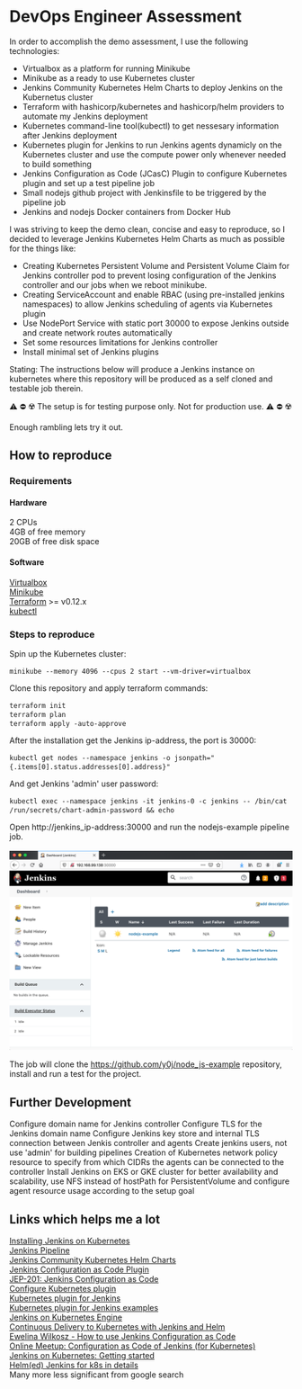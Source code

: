 # DevOps Engineer Assessment

In order to accomplish the demo assessment, I use the following technologies:

- Virtualbox as a platform for running Minikube
- Minikube as a ready to use Kubernetes cluster
- Jenkins Community Kubernetes Helm Charts to deploy Jenkins on the Kubernetus cluster
- Terraform with hashicorp/kubernetes and hashicorp/helm providers to automate my Jenkins deployment
- Kubernetes command-line tool(kubectl) to get nessesary information after Jenkins deployment
- Kubernetes plugin for Jenkins to run Jenkins agents dynamicly on the Kubernetes cluster and use the compute power only whenever needed to build something
- Jenkins Configuration as Code (JCasC) Plugin to configure Kubernetes plugin and set up a test pipeline job
- Small nodejs github project with Jenkinsfile to be triggered by the pipeline job
- Jenkins and nodejs Docker containers from Docker Hub

I was striving to keep the demo clean, concise and easy to reproduce, so I decided to leverage Jenkins Kubernetes Helm Charts as much as possible for the things like:
- Creating Kubernetes Persistent Volume and Persistent Volume Claim for Jenkins controller pod to prevent losing configuration of the Jenkins controller and our jobs when we reboot minikube.
- Creating ServiceAccount and enable RBAC (using pre-installed jenkins namespaces) to allow Jenkins scheduling of agents via Kubernetes plugin
- Use NodePort Service with static port 30000 to expose Jenkins outside and create network routes automatically
- Set some resources limitations for Jenkins controller
- Install minimal set of Jenkins plugins

Stating:
The instructions below will produce a Jenkins instance on kubernetes where this repository will be produced as a self cloned and testable job therein.

:warning: :no_entry: :radioactive:
The setup is for testing purpose only. Not for production use.
:warning: :no_entry: :radioactive:

Enough rambling lets try it out.

## How to reproduce

### Requirements

#### Hardware
2 CPUs<br>
4GB of free memory<br>
20GB of free disk space<br>

#### Software
[Virtualbox](https://www.virtualbox.org/wiki/Downloads)<br>
[Minikube](https://minikube.sigs.k8s.io/docs/start/)<br>
[Terraform](https://www.terraform.io/downloads.html) >= v0.12.x<br>
[kubectl](https://kubernetes.io/docs/tasks/tools/install-kubectl/)<br>

### Steps to reproduce
Spin up the Kubernetes cluster:
```
minikube --memory 4096 --cpus 2 start --vm-driver=virtualbox
```

Clone this repository and apply terraform commands:
```  
terraform init
terraform plan
terraform apply -auto-approve
```

After the installation get the Jenkins ip-address, the port is 30000:
```
kubectl get nodes --namespace jenkins -o jsonpath="{.items[0].status.addresses[0].address}"
```

And get Jenkins 'admin' user password:
```
kubectl exec --namespace jenkins -it jenkins-0 -c jenkins -- /bin/cat /run/secrets/chart-admin-password && echo
```

Open http://jenkins_ip-address:30000 and run the nodejs-example pipeline job.<br>
<br>
![ScreenShot](pipeline.png)
<br>

The job will clone the https://github.com/y0j/node_js-example repository, install and run a test for the project.

## Further Development
Configure domain name for Jenkins controller
Configure TLS for the Jenkins domain name
Configure Jenkins key store and internal TLS connection between Jenkis controller and agents
Create jenkins users, not use 'admin' for building pipelines
Creation of Kubernetes network policy resource to specify from which CIDRs the agents can be connected to the controller
Install Jenkins on EKS or GKE cluster for better availability and scalability, use NFS instead of hostPath for PersistentVolume and configure agent resource usage according to the setup goal

## Links which helps me a lot
[Installing Jenkins on Kubernetes](https://www.jenkins.io/doc/book/installing/kubernetes/)<br>
[Jenkins Pipeline](https://www.jenkins.io/doc/book/pipeline/)<br>
[Jenkins Community Kubernetes Helm Charts](https://github.com/jenkinsci/helm-charts)<br>
[Jenkins Configuration as Code Plugin](https://github.com/jenkinsci/configuration-as-code-plugin)<br>
[JEP-201: Jenkins Configuration as Code](https://github.com/jenkinsci/jep/tree/master/jep/201)<br>
[Configure Kubernetes plugin](https://github.com/jenkinsci/configuration-as-code-plugin/tree/master/demos/kubernetes)<br>
[Kubernetes plugin for Jenkins](https://github.com/jenkinsci/kubernetes-plugin)<br>
[Kubernetes plugin for Jenkins examples](https://github.com/jenkinsci/kubernetes-plugin/tree/master/examples)<br>
[Jenkins on Kubernetes Engine](https://cloud.google.com/solutions/jenkins-on-kubernetes-engine)<br>
[Continuous Delivery to Kubernetes with Jenkins and Helm](https://www.youtube.com/watch?v=xzbMHj1ly9c)<br>
[Ewelina Wilkosz - How to use Jenkins Configuration as Code](https://www.youtube.com/watch?v=QdJIv1qDYcg)<br>
[Online Meetup: Configuration as Code of Jenkins (for Kubernetes)](https://www.youtube.com/watch?v=KB7thPsG9VA)<br>
[Jenkins on Kubernetes: Getting started](https://www.youtube.com/watch?v=h4hKSXjCqyI)<br>
[Helm(ed) Jenkins for k8s in details](https://medium.com/@alexshulyak/helm-ed-jenkins-for-k8s-in-details-6b286a3a894f)<br>
Many more less significant from google search<br>
